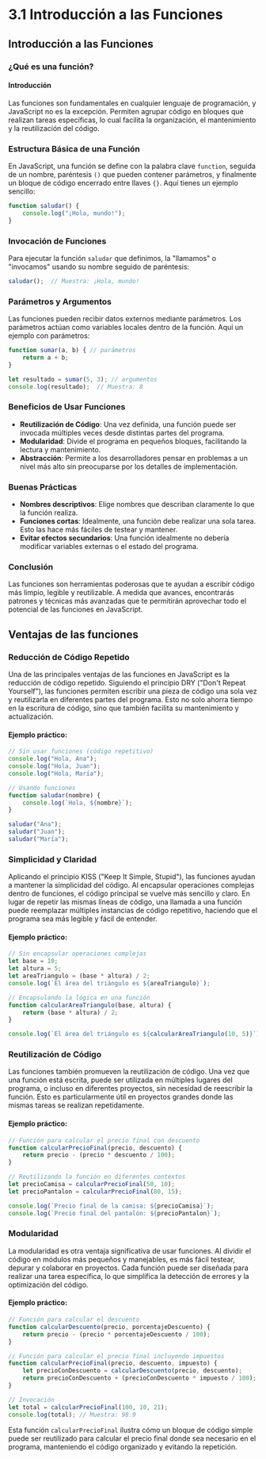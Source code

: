 # 3.1 Introducción a las Funciones

## Introducción a las Funciones

### ¿Qué es una función?

#### Introducción

Las funciones son fundamentales en cualquier lenguaje de programación, y JavaScript no es la excepción. Permiten agrupar código en bloques que realizan tareas específicas, lo cual facilita la organización, el mantenimiento y la reutilización del código.

### Estructura Básica de una Función

En JavaScript, una función se define con la palabra clave `function`, seguida de un nombre, paréntesis `()` que pueden contener parámetros, y finalmente un bloque de código encerrado entre llaves `{}`. Aquí tienes un ejemplo sencillo:

```javascript
function saludar() {
    console.log("¡Hola, mundo!");
}
```

### Invocación de Funciones

Para ejecutar la función `saludar` que definimos, la "llamamos" o "invocamos" usando su nombre seguido de paréntesis:

```javascript
saludar();  // Muestra: ¡Hola, mundo!
```

### Parámetros y Argumentos

Las funciones pueden recibir datos externos mediante parámetros. Los parámetros actúan como variables locales dentro de la función. Aquí un ejemplo con parámetros:

```javascript
function sumar(a, b) { // parámetros
    return a + b;
}

let resultado = sumar(5, 3); // argumentos 
console.log(resultado);  // Muestra: 8
```

### Beneficios de Usar Funciones

- **Reutilización de Código**: Una vez definida, una función puede ser invocada múltiples veces desde distintas partes del programa.
- **Modularidad**: Divide el programa en pequeños bloques, facilitando la lectura y mantenimiento.
- **Abstracción**: Permite a los desarrolladores pensar en problemas a un nivel más alto sin preocuparse por los detalles de implementación.

### Buenas Prácticas

- **Nombres descriptivos**: Elige nombres que describan claramente lo que la función realiza.
- **Funciones cortas**: Idealmente, una función debe realizar una sola tarea. Esto las hace más fáciles de testear y mantener.
- **Evitar efectos secundarios**: Una función idealmente no debería modificar variables externas o el estado del programa.

### Conclusión

Las funciones son herramientas poderosas que te ayudan a escribir código más limpio, legible y reutilizable. A medida que avances, encontrarás patrones y técnicas más avanzadas que te permitirán aprovechar todo el potencial de las funciones en JavaScript.

## Ventajas de las funciones

### Reducción de Código Repetido

Una de las principales ventajas de las funciones en JavaScript es la reducción de código repetido. Siguiendo el principio DRY ("Don't Repeat Yourself"), las funciones permiten escribir una pieza de código una sola vez y reutilizarla en diferentes partes del programa. Esto no solo ahorra tiempo en la escritura de código, sino que también facilita su mantenimiento y actualización.

#### Ejemplo práctico:

```javascript
// Sin usar funciones (código repetitivo)
console.log("Hola, Ana");
console.log("Hola, Juan");
console.log("Hola, María");

// Usando funciones
function saludar(nombre) {
    console.log(`Hola, ${nombre}`);
}

saludar("Ana");
saludar("Juan");
saludar("María");
```

### Simplicidad y Claridad

Aplicando el principio KISS ("Keep It Simple, Stupid"), las funciones ayudan a mantener la simplicidad del código. Al encapsular operaciones complejas dentro de funciones, el código principal se vuelve más sencillo y claro. En lugar de repetir las mismas líneas de código, una llamada a una función puede reemplazar múltiples instancias de código repetitivo, haciendo que el programa sea más legible y fácil de entender.

#### Ejemplo práctico:

```javascript
// Sin encapsular operaciones complejas
let base = 10;
let altura = 5;
let areaTriangulo = (base * altura) / 2;
console.log(`El área del triángulo es ${areaTriangulo}`);

// Encapsulando la lógica en una función
function calcularAreaTriangulo(base, altura) {
    return (base * altura) / 2;
}

console.log(`El área del triángulo es ${calcularAreaTriangulo(10, 5)}`);
```

### Reutilización de Código

Las funciones también promueven la reutilización de código. Una vez que una función está escrita, puede ser utilizada en múltiples lugares del programa, o incluso en diferentes proyectos, sin necesidad de reescribir la función. Esto es particularmente útil en proyectos grandes donde las mismas tareas se realizan repetidamente.

#### Ejemplo práctico:

```javascript
// Función para calcular el precio final con descuento
function calcularPrecioFinal(precio, descuento) {
    return precio - (precio * descuento / 100);
}

// Reutilizando la función en diferentes contextos
let precioCamisa = calcularPrecioFinal(50, 10);
let precioPantalon = calcularPrecioFinal(80, 15);

console.log(`Precio final de la camisa: ${precioCamisa}`);
console.log(`Precio final del pantalón: ${precioPantalon}`);
```

### Modularidad

La modularidad es otra ventaja significativa de usar funciones. Al dividir el código en módulos más pequeños y manejables, es más fácil testear, depurar y colaborar en proyectos. Cada función puede ser diseñada para realizar una tarea específica, lo que simplifica la detección de errores y la optimización del código.

#### Ejemplo práctico:

```javascript
// Función para calcular el descuento
function calcularDescuento(precio, porcentajeDescuento) {
    return precio - (precio * porcentajeDescuento / 100);
}

// Función para calcular el precio final incluyendo impuestos
function calcularPrecioFinal(precio, descuento, impuesto) {
    let precioConDescuento = calcularDescuento(precio, descuento);
    return precioConDescuento + (precioConDescuento * impuesto / 100);
}

// Invocación
let total = calcularPrecioFinal(100, 10, 21);
console.log(total); // Muestra: 98.9
```

Esta función `calcularPrecioFinal` ilustra cómo un bloque de código simple puede ser reutilizado para calcular el precio final donde sea necesario en el programa, manteniendo el código organizado y evitando la repetición.